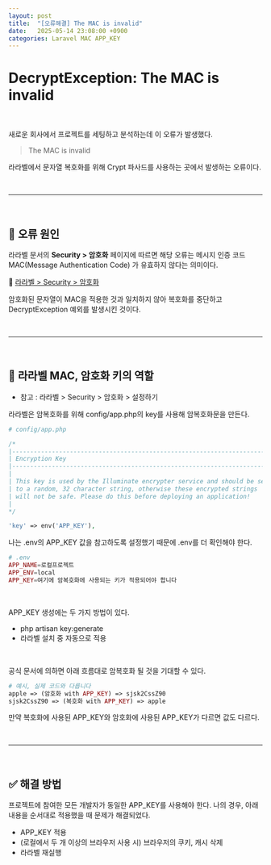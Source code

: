 ```yaml
---
layout: post
title:  "[오류해결] The MAC is invalid"
date:   2025-05-14 23:08:00 +0900
categories: Laravel MAC APP_KEY
---
```


# DecryptException: The MAC is invalid

&nbsp;

새로운 회사에서 프로젝트를 세팅하고 분석하는데 이 오류가 발생했다. 

> The MAC is invalid
> 

라라벨에서 문자열 복호화를 위해 Crypt 파사드를 사용하는 곳에서 발생하는 오류이다.

&nbsp;

---

&nbsp;
## 🚫 오류 원인

라라벨 문서의 **Security > 암호화** 페이지에 따르면 해당 오류는 메시지 인증 코드 MAC(Message Authentication Code) 가 유효하지 않다는 의미이다.

🔗 [라라벨 > Security > 암호화](https://laravel.kr/docs/9.x/encryption)

암호화된 문자열이 MAC을 적용한 것과 일치하지 않아 복호화를 중단하고 DecryptException 예외를 발생시킨 것이다.

&nbsp;

---

&nbsp;
## 🔐 라라벨 MAC, 암호화 키의 역할

- 참고 : 라라벨 > Security > 암호화 > 설정하기

라라벨은 암복호화를 위해 config/app.php의 key를 사용해 암복호화문을 만든다.

```php
# config/app.php

/*
|--------------------------------------------------------------------------
| Encryption Key
|--------------------------------------------------------------------------
|
| This key is used by the Illuminate encrypter service and should be set
| to a random, 32 character string, otherwise these encrypted strings
| will not be safe. Please do this before deploying an application!
|
*/

'key' => env('APP_KEY'),
```

나는 .env의 APP_KEY 값을 참고하도록 설정했기 때문에 .env를 더 확인해야 한다.

```php
# .env
APP_NAME=로컬프로젝트
APP_ENV=local
APP_KEY=여기에 암복호화에 사용되는 키가 적용되어야 합니다
```

&nbsp;

APP_KEY 생성에는 두 가지 방법이 있다.

- php artisan key:generate
- 라라벨 설치 중 자동으로 적용

&nbsp;

공식 문서에 의하면 아래 흐름대로 암복호화 될 것을 기대할 수 있다.

```php
# 예시, 실제 코드와 다릅니다
apple => (암호화 with APP_KEY) => sjsk2CssZ90
sjsk2CssZ90 => (복호화 with APP_KEY) => apple
```

만약 복호화에 사용된 APP_KEY와 암호화에 사용된 APP_KEY가 다르면 값도 다르다.

&nbsp;

---

&nbsp;

## ✅ 해결 방법

프로젝트에 참여한 모든 개발자가 동일한 APP_KEY를 사용해야 한다. 나의 경우, 아래 내용을 순서대로 적용했을 때 문제가 해결되었다.

- APP_KEY 적용
- (로컬에서 두 개 이상의 브라우저 사용 시) 브라우저의 쿠키, 캐시 삭제
- 라라벨 재실행
